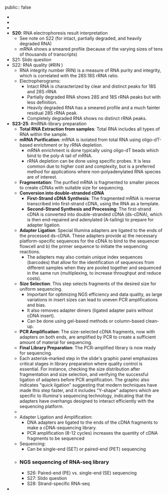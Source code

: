 public:: false

-
-
-
- **S20**: RNA electrophoresis result interpretation
	- See note on S22 (for intact, partially degraded, and heavily degraded RNA)
	- mRNA shows a smeared profile (because of the varying sizes of tens of thousands of transcripts)
- S21: Slido question
- S22: RNA quality (#RIN )
	- RNA integrity number (RIN) is a measure of RNA purity and integrity, which is correlated with the 28S:18S rRNA ratio.
	- Electropherograms:
		- Intact RNA is characterized by clear and distinct peaks for 18S and 28S rRNA
		- Partially degraded RNA shows 28S and 18S rRNA peaks but with less definition.
		- Heavily degraded RNA has a smeared profile and a much fainter residual 28S rRNA peak.
		- Completely degraded RNA shows no distinct rRNA peaks.
- **S23-25**: #mRNA-library preparation
	- **Total RNA Extraction from samples**: Total RNA includes all types of RNA within the sample.
	- **mRNA Purification**: mRNA is isolated from total RNA using oligo-dT-based enrichment or by rRNA depletion.
		- mRNA enrichment is done typically using oligo-dT beads which bind to the poly-A tail of mRNA.
		- rRNA depletion can be done using specific probes. It is less common due to higher cost and complexity, but is a preferred method for applications where non-polyadenylated RNA species are of interest.
	- **Fragmentation**: The purified mRNA is fragmented to smaller pieces to create cDNAs with suitable size for sequencing.
	- **Conversion into double-stranded cDNA**
		- **First-Strand cDNA Synthesis**: The fragmented mRNA is reverse transcribed into first-strand cDNA, using the RNA as a template.
		- **Second-Strand Synthesis and Processing**: The first-strand cDNA is converted into double-stranded cDNA (ds-cDNA), which is then end-repaired and adenylated (A-tailing) to prepare for adapter ligation.
	- **Adapter Ligation**: Special Illumina adapters are ligated to the ends of the processed ds-cDNA. These adapters provide a) the necessary platform-specific sequences for the cDNA to bind to the sequencer flowcell and b) the primer sequence to initiate the sequencing reactions.
		- The adapters may also contain unique index sequences (barcodes) that allow for the identification of sequences from different samples when they are pooled together and sequenced in the same run (multiplexing, to increase throughput and reduce costs).
	- **Size Selection**: This step selects fragments of the desired size for uniform sequencing.
		- Important for optimizing NGS efficiency and data quality, as large variations in insert sizes can lead to uneven PCR amplifications and bias.
		- It also removes adapter dimers (ligated adapter pairs without cDNA insert).
		- Can be done using gel-based methods or column-based clean-up.
	- **PCR Amplification**: The size-selected cDNA fragments, now with adapters on both ends, are amplified by PCR to create a sufficient amount of material for sequencing.
	- **Final Library Preparation**: The PCR-amplified library is now ready for sequencing.
	- Each asterisk-marked step in the slide's graphic panel emphasizes critical stages in library preparation where quality control is essential. For instance, checking the size distribution after fragmentation and size selection, and verifying the successful ligation of adapters before PCR amplification. The graphic also indicates "quick ligation" suggesting that modern techniques have made this step faster, and it includes "Y-shape" adapters which are specific to Illumina's sequencing technology, indicating that the adapters have overhangs designed to interact efficiently with the sequencing platform.
	-
	- Adapter Ligation and Amplification:
		- DNA adapters are ligated to the ends of the cDNA fragments to make a cDNA-sequencing library.
		- PCR amplification (8-12 cycles) increases the quantity of cDNA fragments to be sequenced
	- Sequencing:
		- Can be single-end (SET) or paired-end (PET) sequencing
	- ### NGS sequencing of RNA-seq library
		- S26: Paired-end (PE) vs. single-end (SE) sequencing
		- S27: Slido question
		- S28: Strand-specific RNA-seq
-